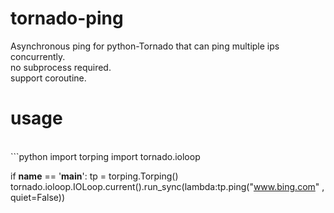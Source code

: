 # tornado-ping
Asynchronous ping for python-Tornado that can ping multiple ips concurrently.<br>
no subprocess required.<br>
support coroutine.<br>
# usage
<br>
```python
import torping
import tornado.ioloop

if __name__ == '__main__':
    tp = torping.Torping()
    tornado.ioloop.IOLoop.current().run_sync(lambda:tp.ping("www.bing.com" , quiet=False))
```
